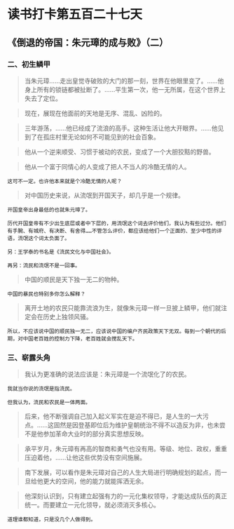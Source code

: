 # 读书打卡第五百二十七天
## 《倒退的帝国：朱元璋的成与败》（二）
### 二、初生鳞甲

> 当朱元璋……走出皇觉寺破败的大门的那一刻，世界在他眼里变了。……他身上所有的锁链都被扯断了。……平生第一次，他一无所属，在这个世界上失去了定位。

> 现在，展现在他面前的天地是无序、混乱、凶险的。

> 三年游荡，……他已经成了流浪的高手。这种生活让他大开眼界。……他见到了在孤庄村里无论如何不可能见到的社会百象。

> 他从一个逆来顺受、习惯于被动的农民，变成了一个大胆狡黠的野兽。

> 他从一个富于同情心的人变成了把人不当人的冷酷无情的人。
```
这可不一定。也许他本来就是个冷酷无情的人呢？
```
> 对中国历史来说，从流氓到开国天子，却几乎是一个规律。
```
开国皇帝出身最低的也就朱元璋了。

历代开国皇帝有不少出生底层或者中下层的，用流氓这个词去评价他们，我认为有些过分。他们有手腕、有城府、有决断、有舍得……不管怎么评价，都应该给他们一个正面的、至少中性的评语，流氓这个词太负面了。

另：王学泰的书名是《流民文化与中国社会》。

再另：流民和流氓不是一回事。
```
> 中国的顺民是天下独一无二的物种。
```
中国的暴民也特别多你怎么解释？
```
> 离开土地的农民只能靠流浪为生，就像朱元璋一样一旦披上鳞甲，他们就注定会在历史上独领风骚。
```
所以，不应该说中国的顺民独一无二，应该说中国的编户齐民政策天下无双。每到一个朝代的后期，对中国老百姓的控制力下降，老百姓就会搅乱天下。
```
### 三、崭露头角

> 我认为更准确的说法应该是：朱元璋是一个流氓化了的农民。
```
我就当你说的流氓是指流民。

但我认为，流民和农民是一体两面。
```
> 后来，他不断强调自己加入起义军实在是迫不得已，是人生的一大污点。……这固然是因登基即位后为维护皇朝统治不得不以造反为非，也未尝不是他参加革命大业时的部分真实思想反映。

> 承平岁月，朱元璋有再高的智商和勇气也没有用。等级、地位、政权，重重压迫着他，……让他这些优势没有空间施展。

> 南下发展，可以看作是朱元璋对自己的人生大局进行明确规划的起点，而一旦给他更大的空间，他的能力就能挥洒无余。

> 他深刻认识到，只有建立起强有力的一元化集权领导，才能达成队伍的真正统一。而要建立一元化领导，就必须消灭多核心。
```
道理谁都知道，只是没几个人做得到。
```